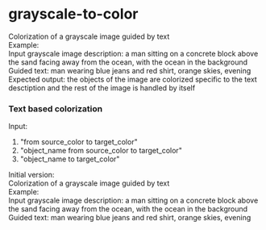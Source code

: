 # grayscale-to-color    
Colorization of a grayscale image guided by text    
Example:    
Input grayscale image description: a man sitting on a concrete block above the sand facing away from the ocean, with the ocean in the background    
Guided text: man wearing blue jeans and red shirt, orange skies, evening    
Expected output: the objects of the image are colorized specific to the text desctiption and the rest of the image is handled by itself


### Text based colorization    
Input:    
1. "from source_color to target_color"    
2. "object_name from source_color to target_color"
3. "object_name to target_color"    




Initial version:  
Colorization of a grayscale image guided by text  
Example:  
Input grayscale image description: a man sitting on a concrete block above the sand facing away from the ocean, with the ocean in the background  
Guided text: man wearing blue jeans and red shirt, orange skies, evening  
